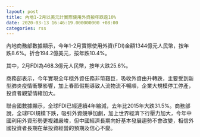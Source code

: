 ```yaml
---
layout: post
title: 內地1-2月以美元計實際使用外資按年跌逾10%
date: 2020-03-13 16:46:19.000000000 +08:00
categories: rss
---
```


內地商務部數據顯示，今年1-2月實際使用外資(FDI)金額1344億元人民幣，按年跌8.6%。折合194.2億美元，按年跌10.4%。

其中，2月FDI為468.3億元人民幣，按年大跌25.6%。

商務部表示，今年實現全年穩外資任務非幣艱巨，吸收外資由升轉跌，主要受到新型肺炎疫情衝擊影響，加上春節假期導致人流物流不暢順，企業大規模停工停產，投資者觀望情緒加大。

聯合國數據顯示，全球FDI已經連續4年縮減，去年比2015年大跌31.5%。商務部說，全球FDI規模下跌，吸引外資競爭加劇，加上世界經濟下行壓力加大，今年中國利用外資形勢更複雜嚴峻，但中國經濟長期向好基本發展趨勢不會改變，相信外國投資者長期在華投資經營的預期及信心不變。

